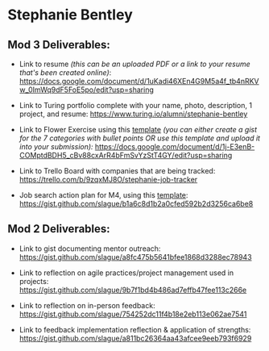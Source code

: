 # Stephanie Bentley

## Mod 3 Deliverables:

* Link to resume *(this can be an uploaded PDF or a link to your resume that's been created online)*: https://docs.google.com/document/d/1uKadi46XEn4G9M5a4f_tb4nRKVw_0ImWq9dF5FoE5po/edit?usp=sharing

* Link to Turing portfolio complete with your name, photo, description, 1 project, and resume:
https://www.turing.io/alumni/stephanie-bentley

* Link to Flower Exercise using this [template](https://github.com/turingschool/career-development-curriculum/blob/master/files/Career%20Unit%20-%20The%20Flower%20Diagram.pdf) *(you can either create a gist for the 7 categories with bullet points OR use this template and upload it into your submission):*
https://docs.google.com/document/d/1j-E3enB-COMptdBDH5_cBv88cxArR4bFmSvYzStT4GY/edit?usp=sharing

* Link to Trello Board with companies that are being tracked: 
https://trello.com/b/9zqxMJ8O/stephanie-job-tracker

* Job search action plan for M4, using this [template](https://github.com/turingschool/career-development-curriculum/blob/master/module_three/mod_4_action_plan_template.md):
https://gist.github.com/slague/b1a6c8d1b2a0cfed592b2d3256ca6be8

## Mod 2 Deliverables:
* Link to gist documenting mentor outreach:
https://gist.github.com/slague/a8fc475b5641bfee1868d3288ec78943


* Link to reflection on agile practices/project management used in projects:
https://gist.github.com/slague/9b7f1bd4b486ad7effb47fee113c266e


* Link to reflection on in-person feedback:
https://gist.github.com/slague/754252dc11f4b18e2eb113e062ae7541

* Link to feedback implementation reflection & application of strengths: https://gist.github.com/slague/a811bc26364aa43afcee9eeb793f6929
